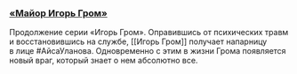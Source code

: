 ### [**«Майор Игорь Гром»**](https://bookmate.ru/series/HeS7KvHm?utm_source=bookmate&utm_medium=selfpromo_bookmate&utm_campaign=bubble&utm_term=&utm_content=)

Продолжение серии «Игорь Гром». Оправившись от психических травм и восстановившись на службе, [[Игорь Гром]] получает напарницу в лице #АйсаУланова. Одновременно с этим в жизни Грома появляется новый враг, который знает о нем абсолютно все.
